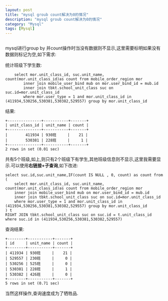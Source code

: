 ```yaml
---
layout: post
title: "mysql groub count解决为0的情况"
description: "mysql groub count解决为0的情况"
category: "Mysql"
tags: [Mysql]
---
```


<p><img src="http://dev.mysql.com/common/logos/logo-mysql-110x57.png" alt="" /></p>

<p>mysql进行group by 并count操作时当没有数据则不显示,这里需要标明如果没有数据则标记为空,如下需求:</p>

<p>统计班级下学生数:</p>

<pre><code>    select mor.unit_class_id, suc.unit_name, count(mor.unit_class_id)as count from mobile_order_region mor
        inner join mobile_user_bind mub on mor.user_bind_id = mub.id
        inner join tbkt.school_unit_class suc on suc.id=mor.unit_class_id
        where mor.user_type = 1 and mor.unit_class_id in (411934,530256,530381,530382,529557) group by mor.unit_class_id
</code></pre>

<p>结果:</p>

<pre><code>+---------------+-----------+-------+
| unit_class_id | unit_name | count |
+---------------+-----------+-------+
|        411934 | 930班     |    21 |
|        530381 | 228班     |     1 |
+---------------+-----------+-------+
2 rows in set (0.01 sec)
</code></pre>

<p>共有5个班级,如上,则只有2个班级下有学生,其他班级信息则不显示,这里我需要显示.可以使用<strong>右链接+子查询</strong>,如下改进:</p>

<pre><code>select suc.id,suc.unit_name,IF(count IS NULL , 0, count) as count from
( 
    select mor.unit_class_id, suc.unit_name, count(mor.unit_class_id)as count from mobile_order_region mor
    inner join mobile_user_bind mub on mor.user_bind_id = mub.id
    inner join tbkt.school_unit_class suc on suc.id=mor.unit_class_id
    where mor.user_type = 1 and mor.unit_class_id in (411934,530256,530381,530382,529557) group by mor.unit_class_id
) t
RIGHT JOIN tbkt.school_unit_class suc on suc.id = t.unit_class_id where suc.id in (411934,530256,530381,530382,529557)
</code></pre>

<p>查询结果:</p>

<pre><code>+--------+-----------+-------+
| id     | unit_name | count |
+--------+-----------+-------+
| 411934 | 930班     |    21 |
| 529557 | 230班     |     0 |
| 530256 | 525班     |     0 |
| 530381 | 228班     |     1 |
| 530382 | 426班     |     0 |
+--------+-----------+-------+
5 rows in set (0.71 sec)
</code></pre>

<p>当然这样操作,查询速度成为了牺牲品.</p>
